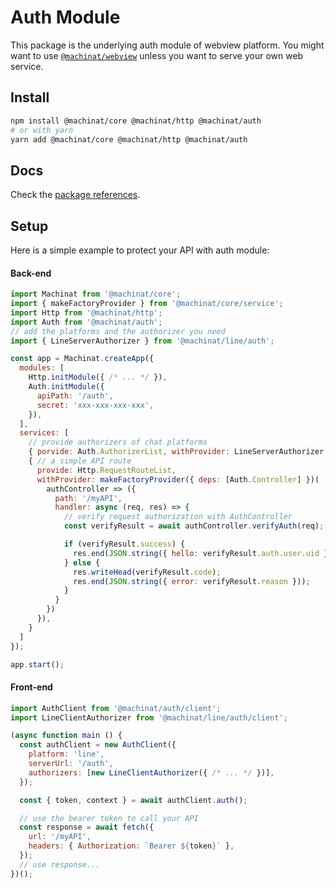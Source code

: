 # Auth Module

This package is the underlying auth module of webview platform. You might want
to use [`@machinat/webview`](https://github.com/machinat/machinat/tree/master/packages/webview)
unless you want to serve your own web service.

## Install

```bash
npm install @machinat/core @machinat/http @machinat/auth
# or with yarn
yarn add @machinat/core @machinat/http @machinat/auth
```

## Docs

Check the [package references](https://machinat.com/api/modules/auth.html).

## Setup

Here is a simple example to protect your API with auth module:

#### Back-end

```js
import Machinat from '@machinat/core';
import { makeFactoryProvider } from '@machinat/core/service';
import Http from '@machinat/http';
import Auth from '@machinat/auth';
// add the platforms and the authorizer you need
import { LineServerAuthorizer } from '@machinat/line/auth';

const app = Machinat.createApp({
  modules: [
    Http.initModule({ /* ... */ }),
    Auth.initModule({
      apiPath: '/auth',
      secret: 'xxx-xxx-xxx-xxx',
    }),
  ],
  services: [
    // provide authorizers of chat platforms
    { porvide: Auth.AuthorizerList, withProvider: LineServerAuthorizer },
    { // a simple API route
      provide: Http.RequestRouteList,
      withProvider: makeFactoryProvider({ deps: [Auth.Controller] })(
        authController => ({
          path: '/myAPI',
          handler: async (req, res) => {
            // verify request authorization with AuthController
            const verifyResult = await authController.verifyAuth(req);

            if (verifyResult.success) {
              res.end(JSON.string({ hello: verifyResult.auth.user.uid }));
            } else {
              res.writeHead(verifyResult.code);
              res.end(JSON.string({ error: verifyResult.reason }));
            }
          }
        })
      }),
    }
  ]
});

app.start();
```

#### Front-end

```js
import AuthClient from '@machinat/auth/client';
import LineClientAuthorizer from '@machinat/line/auth/client';

(async function main () {
  const authClient = new AuthClient({
    platform: 'line',
    serverUrl: '/auth',
    authorizers: [new LineClientAuthorizer({ /* ... */ })],
  });

  const { token, context } = await authClient.auth();

  // use the bearer token to call your API
  const response = await fetch({
    url: '/myAPI',
    headers: { Authorization: `Bearer ${token}` },
  });
  // use response...
})();
```
